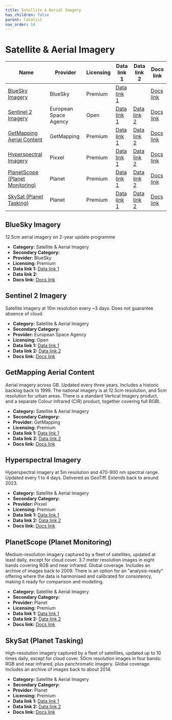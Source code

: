 ```yaml
---
title: Satellite & Aerial Imagery
has_children: false
parent: Catalist
nav_order: 14
---
```


# Satellite & Aerial Imagery

| Name                                                                | Provider              | Licensing | Data link 1                                                                                                                            | Data link 2                                                         | Docs link                                                                                                     |
| ------------------------------------------------------------------- | --------------------- | --------- | -------------------------------------------------------------------------------------------------------------------------------------- | ------------------------------------------------------------------- | ------------------------------------------------------------------------------------------------------------- |
| [BlueSky Imagery](#bluesky-imagery)                                 | BlueSky               | Premium   | [Data link 1](https://www.blueskymapshop.com/maps/aerial-photo-hi-res)                                                                 |                                                                     | [Docs link](https://www.blueskymapshop.com/products/aerial-photography)                                       |
| [Sentinel 2 Imagery](#sentinel-2-imagery)                           | European Space Agency | Open      | [Data link 1](https://dataspace.copernicus.eu/news/2023-9-28-accessing-sentinel-mission-data-new-copernicus-data-space-ecosystem-apis) | [Data link 2](https://browser.dataspace.copernicus.eu/)             | [Docs link](https://documentation.dataspace.copernicus.eu/Data/SentinelMissions/Sentinel2.html)               |
| [GetMapping Aerial Content](#getmapping-aerial-content)             | GetMapping            | Premium   | [Data link 1](https://www.getmapping.co.uk/contact-getmapping/)                                                                        | [Data link 2](https://www.getmapping.co.uk/content-on-demand/)      | [Docs link](https://www.getmapping.co.uk/aerial-content/)                                                     |
| [Hyperspectral Imagery](#hyperspectral-imagery)                     | Pixxel                | Premium   | [Data link 1](https://www.pixxel.space/hyperspectral-imagery)                                                                          | [Data link 2](https://docs.pixxel.space/api-reference/introduction) | [Docs link](https://support.pixxel.space/hc/en-us/articles/9588039261724-Pixxel-Product-Specifications-Guide) |
| [PlanetScope (Planet Monitoring)](#planetscope-(planet-monitoring)) | Planet                | Premium   | [Data link 1](https://www.planet.com/products/satellite-monitoring/)                                                                   | [Data link 2](https://docs.planet.com/develop/apis/data/)           | [Docs link](https://docs.planet.com/data/imagery/planetscope/)                                                |
| [SkySat (Planet Tasking)](#skysat-(planet-tasking))                 | Planet                | Premium   | [Data link 1](https://www.planet.com/products/high-resolution-satellite-imagery/)                                                      | [Data link 2](https://docs.planet.com/develop/apis/data/)           | [Docs link](https://docs.planet.com/data/imagery/skysat/)                                                     |

## BlueSky Imagery

12.5cm aerial imagery on 2-year update programme

- **Category:** Satellite & Aerial Imagery
- **Secondary Category:** 
- **Provider:** BlueSky
- **Licensing:** Premium
- **Data link 1:** [Data link 1](https://www.blueskymapshop.com/maps/aerial-photo-hi-res)
- **Data link 2:** 
- **Docs link:** [Docs link](https://www.blueskymapshop.com/products/aerial-photography)



## Sentinel 2 Imagery

Satellite imagery at 10m resolution every ~3 days. Does not guarantee absence of cloud.

- **Category:** Satellite & Aerial Imagery
- **Secondary Category:** 
- **Provider:** European Space Agency
- **Licensing:** Open
- **Data link 1:** [Data link 1](https://dataspace.copernicus.eu/news/2023-9-28-accessing-sentinel-mission-data-new-copernicus-data-space-ecosystem-apis)
- **Data link 2:** [Data link 2](https://browser.dataspace.copernicus.eu/)
- **Docs link:** [Docs link](https://documentation.dataspace.copernicus.eu/Data/SentinelMissions/Sentinel2.html)



## GetMapping Aerial Content

Aerial imagery across GB. Updated every three years. Includes a historic backlog back to 1999. The national imagery is at 12.5cm resolution, and 5cm resolution for urban areas. There is a standard Vertical Imagery product, and a separate Colour Infrared (CIR) product, together covering full RGBI.

- **Category:** Satellite & Aerial Imagery
- **Secondary Category:** 
- **Provider:** GetMapping
- **Licensing:** Premium
- **Data link 1:** [Data link 1](https://www.getmapping.co.uk/contact-getmapping/)
- **Data link 2:** [Data link 2](https://www.getmapping.co.uk/content-on-demand/)
- **Docs link:** [Docs link](https://www.getmapping.co.uk/aerial-content/)



## Hyperspectral Imagery

Hyperspectral imagery at 5m resolution and 470-900 nm spectral range. Updated every 1 to 4 days. Delivered as GeoTiff. Extends back to around 2023.

- **Category:** Satellite & Aerial Imagery
- **Secondary Category:** 
- **Provider:** Pixxel
- **Licensing:** Premium
- **Data link 1:** [Data link 1](https://www.pixxel.space/hyperspectral-imagery)
- **Data link 2:** [Data link 2](https://docs.pixxel.space/api-reference/introduction)
- **Docs link:** [Docs link](https://support.pixxel.space/hc/en-us/articles/9588039261724-Pixxel-Product-Specifications-Guide)



## PlanetScope (Planet Monitoring)

Medium-resolution imagery captured by a fleet of satellites, updated at least daily, except for cloud cover. 3.7 meter resolution images in eight bands covering RGB and near infrared. Global coverage. Includes an archive of images back to 2009. There is an option for an "analysis-ready" offering where the data is harmonised and calibrated for consistency, making it ready for comparison and modelling.

- **Category:** Satellite & Aerial Imagery
- **Secondary Category:** 
- **Provider:** Planet
- **Licensing:** Premium
- **Data link 1:** [Data link 1](https://www.planet.com/products/satellite-monitoring/)
- **Data link 2:** [Data link 2](https://docs.planet.com/develop/apis/data/)
- **Docs link:** [Docs link](https://docs.planet.com/data/imagery/planetscope/)



## SkySat (Planet Tasking)

High-resolution imagery captured by a fleet of satellites, updated up to 10 times daily, except for cloud cover. 50cm resolution images in four bands: RGB and near infrared, plus panchromatic imagery. Global coverage. Includes an archive of images back to about 2014.

- **Category:** Satellite & Aerial Imagery
- **Secondary Category:** 
- **Provider:** Planet
- **Licensing:** Premium
- **Data link 1:** [Data link 1](https://www.planet.com/products/high-resolution-satellite-imagery/)
- **Data link 2:** [Data link 2](https://docs.planet.com/develop/apis/data/)
- **Docs link:** [Docs link](https://docs.planet.com/data/imagery/skysat/)
